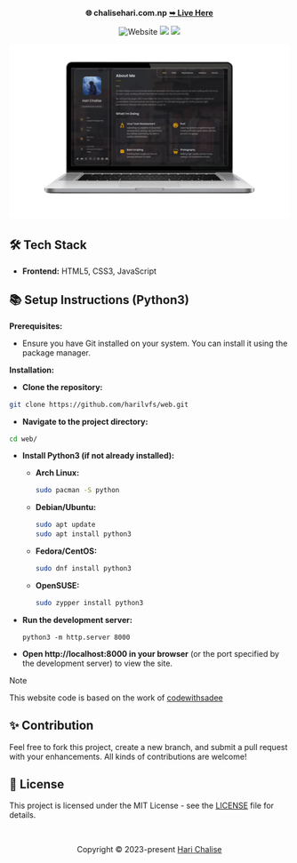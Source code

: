 <p align="center"><strong>🌐 chalisehari.com.np</strong>
<a href="https://chalisehari.com.np"><strong> ➥ Live Here</strong></a></p>
<div align="center">
  
![Website](https://img.shields.io/website?url=https%3A%2F%2Fchalisehari.com.np&style=for-the-badge&logo=github&color=eed49f&logoColor=D9E0EE&labelColor=1c1c29) <img src="https://img.shields.io/badge/Maintained%3F-Yes-1c1c29?style=for-the-badge&color=ef9f9c&logoColor=85e185&labelColor=1c1c29"> <img src="https://img.shields.io/github/license/harilvfs/web?style=for-the-badge&color=e0ea9d&logoColor=D9E0EE&labelColor=171b22">
</div>

![Desktop Demo](https://github.com/harilvfs/web/blob/main/website%20preview/web.png)

<h2>🛠️ Tech Stack</h2>
<ul>
  <li><strong>Frontend:</strong> HTML5, CSS3, JavaScript</li>
</ul>

## 📚 Setup Instructions (Python3)

**Prerequisites:**

* Ensure you have Git installed on your system. You can install it using the package manager. 

**Installation:**

- **Clone the repository:**

```bash
git clone https://github.com/harilvfs/web.git
```

- **Navigate to the project directory:**

```bash
cd web/
```

- **Install Python3 (if not already installed):**

   - **Arch Linux:**

     ```bash
     sudo pacman -S python
     ```

   - **Debian/Ubuntu:**

     ```bash
     sudo apt update
     sudo apt install python3
     ```

   - **Fedora/CentOS:**

     ```bash
     sudo dnf install python3
     ```

   - **OpenSUSE:**

     ```bash
     sudo zypper install python3
     ```

- **Run the development server:**

   ```
   python3 -m http.server 8000
   ```

- **Open http://localhost:8000 in your browser** (or the port specified by the development server) to view the site.

> [!NOTE]
> This website code is based on the work of [codewithsadee](https://github.com/codewithsadee)

<h2>✨ Contribution</h2>
<p>Feel free to fork this project, create a new branch, and submit a pull request with your enhancements. All kinds of contributions are welcome!</p>

<h2>📄 License</h2>
<p>This project is licensed under the MIT License - see the <a href="LICENSE">LICENSE</a> file for details.</p>
<br>

<p align="center">
	Copyright &copy; 2023-present <a href="https://github.com/harilvfs" target="_blank">Hari Chalise</a>
</p>
